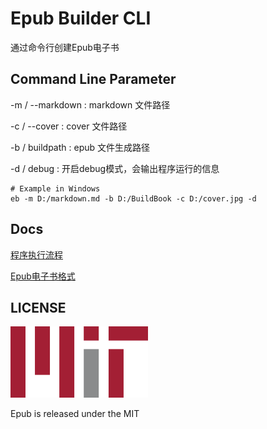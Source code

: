 ﻿# Epub Builder CLI

通过命令行创建Epub电子书

## Command Line Parameter

-m / --markdown : markdown 文件路径

-c / --cover : cover 文件路径

-b / buildpath : epub 文件生成路径

-d / debug : 开启debug模式，会输出程序运行的信息

```shell
# Example in Windows
eb -m D:/markdown.md -b D:/BuildBook -c D:/cover.jpg -d
```

## Docs

[程序执行流程](./Docs/程序执行流程.md)

[Epub电子书格式](./Docs/Epub电子书格式.md)

## LICENSE

![MIT](./Docs/Images/MIT.png)

Epub is released under the MIT